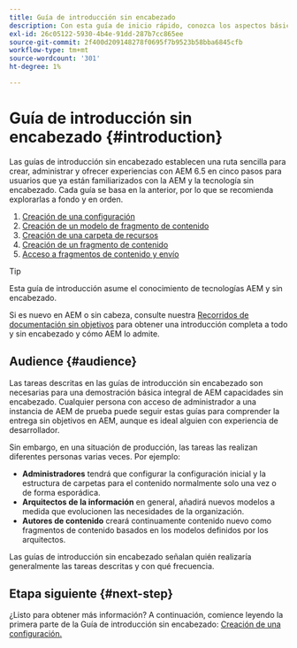 ```yaml
---
title: Guía de introducción sin encabezado
description: Con esta guía de inicio rápido, conozca los aspectos básicos de las potentes capacidades sin objetivos de AEM 6.5, como los modelos de contenido, los fragmentos de contenido y la API de GraphQL.
exl-id: 26c05122-5930-4b4e-91dd-287b7cc865ee
source-git-commit: 2f400d209148278f0695f7b9523b58bba6845cfb
workflow-type: tm+mt
source-wordcount: '301'
ht-degree: 1%

---
```


# Guía de introducción sin encabezado {#introduction}

Las guías de introducción sin encabezado establecen una ruta sencilla para crear, administrar y ofrecer experiencias con AEM 6.5 en cinco pasos para usuarios que ya están familiarizados con la AEM y la tecnología sin encabezado. Cada guía se basa en la anterior, por lo que se recomienda explorarlas a fondo y en orden.

1. [Creación de una configuración](create-configuration.md)
1. [Creación de un modelo de fragmento de contenido](create-content-model.md)
1. [Creación de una carpeta de recursos](create-assets-folder.md)
1. [Creación de un fragmento de contenido](create-content-fragment.md)
1. [Acceso a fragmentos de contenido y envío](create-api-request.md)

>[!TIP]
>
>Esta guía de introducción asume el conocimiento de tecnologías AEM y sin encabezado.
>
>Si es nuevo en AEM o sin cabeza, consulte nuestra [Recorridos de documentación sin objetivos](/help/journey-headless/home.md) para obtener una introducción completa a todo y sin encabezado y cómo AEM lo admite.

## Audience {#audience}

Las tareas descritas en las guías de introducción sin encabezado son necesarias para una demostración básica integral de AEM capacidades sin encabezado. Cualquier persona con acceso de administrador a una instancia de AEM de prueba puede seguir estas guías para comprender la entrega sin objetivos en AEM, aunque es ideal alguien con experiencia de desarrollador.

Sin embargo, en una situación de producción, las tareas las realizan diferentes personas varias veces. Por ejemplo:

* **Administradores** tendrá que configurar la configuración inicial y la estructura de carpetas para el contenido normalmente solo una vez o de forma esporádica.
* **Arquitectos de la información** en general, añadirá nuevos modelos a medida que evolucionen las necesidades de la organización.
* **Autores de contenido** creará continuamente contenido nuevo como fragmentos de contenido basados en los modelos definidos por los arquitectos.

Las guías de introducción sin encabezado señalan quién realizaría generalmente las tareas descritas y con qué frecuencia.

## Etapa siguiente {#next-step}

¿Listo para obtener más información? A continuación, comience leyendo la primera parte de la Guía de introducción sin encabezado: [Creación de una configuración.](create-configuration.md)
